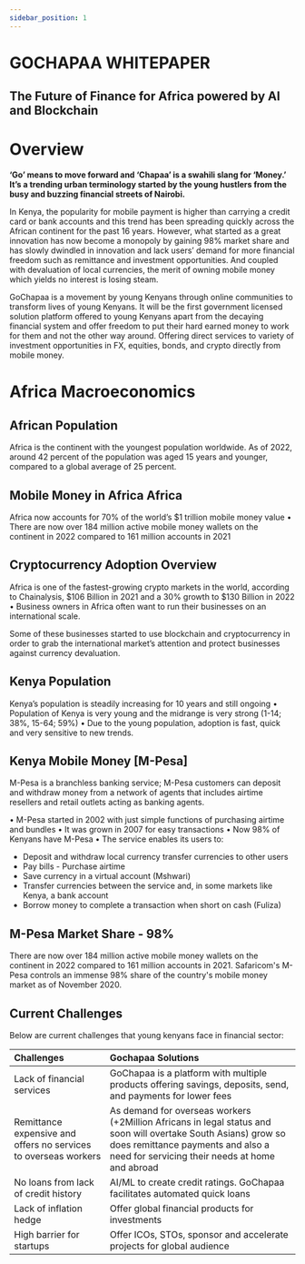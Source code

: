 ```yaml
---
sidebar_position: 1
---
```


# GOCHAPAA WHITEPAPER

## The Future of Finance for Africa powered by AI and Blockchain



# Overview

**‘Go’ means to move forward and ‘Chapaa’ is a swahili slang for ‘Money.’ It’s a trending urban terminology started by the young hustlers from the busy and buzzing financial streets of Nairobi.**

In Kenya, the popularity for mobile payment is higher than carrying a credit card or bank accounts and this trend has been spreading quickly across the African continent for the past 16 years. However, what started as a great innovation has now become a monopoly by gaining 98% market share and has slowly dwindled in innovation and lack users’ demand for more financial freedom such as remittance and investment opportunities. And coupled with devaluation of local currencies, the merit of owning mobile money which yields no interest is losing steam.

GoChapaa is a movement by young Kenyans through online communities to transform lives of young Kenyans. It will be the first government licensed solution platform offered to young Kenyans apart from the decaying financial system and offer freedom to put their hard earned money to work for them and not the other way around. Offering direct services to variety of investment opportunities in FX, equities, bonds, and crypto directly from mobile money.

# Africa Macroeconomics

## African Population

Africa is the continent with the youngest population worldwide. As of 2022, around 42 percent of the population was aged 15 years and younger, compared to a global average of 25 percent.

## Mobile Money in Africa Africa

Africa now accounts for 70% of the world’s $1 trillion mobile money value • There are now over 184 million active mobile money wallets on the continent in 2022 compared to 161 million accounts in 2021

## Cryptocurrency Adoption Overview 

Africa is one of the fastest-growing crypto markets in the world, according to Chainalysis, $106 Billion in 2021 and a 30% growth to $130 Billion in 2022 • Business owners in Africa often want to run their businesses on an international scale. 

Some of these businesses started to use blockchain and cryptocurrency in order to grab the international market’s attention and protect businesses against currency devaluation.

## Kenya Population

Kenya’s population is steadily increasing for 10 years and still ongoing • Population of Kenya is very young and the midrange is very strong (1-14; 38%, 15-64; 59%) • Due to the young population, adoption is fast, quick and very sensitive to new trends.

## Kenya Mobile Money [M-Pesa] 
M-Pesa is a branchless banking service; M-Pesa customers can deposit and withdraw money from a network of agents that includes airtime resellers and retail outlets acting as banking agents.

• M-Pesa started in 2002 with just simple functions of purchasing airtime and bundles 
• It was grown in 2007 for easy transactions • Now 98% of Kenyans have M-Pesa 
• The service enables its users to: 
- Deposit and withdraw local currency transfer currencies to other users
- Pay bills - Purchase airtime 
- Save currency in a virtual account (Mshwari) 
- Transfer currencies between the service and, in some markets like Kenya, a bank account 
- Borrow money to complete a transaction when short on cash (Fuliza) 

## M-Pesa Market Share - 98% 
There are now over 184 million active mobile money wallets on the continent in 2022 compared to 161 million accounts in 2021. Safaricom's M-Pesa controls an immense 98% share of the country's mobile money market as of November 2020.

## Current Challenges 
Below are current challenges that young kenyans face in financial sector:

| Challenges      | Gochapaa Solutions | 
| :---        |    :----  |
| Lack of financial services      | GoChapaa is a platform with multiple products offering savings, deposits, send, and payments for lower fees |
| Remittance expensive and offers no services to overseas workers |  As demand for overseas workers (+2Million Africans in legal status and soon will overtake South Asians) grow so does remittance payments and also a need for servicing their needs at home and abroad |
| No loans from lack of credit history | AI/ML to create credit ratings. GoChapaa facilitates automated quick loans |
| Lack of inflation hedge  | Offer global financial products for investments |
| High barrier for startups | Offer ICOs, STOs, sponsor and accelerate projects for global audience  |
